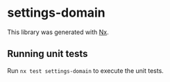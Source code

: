 # settings-domain

This library was generated with [Nx](https://nx.dev).

## Running unit tests

Run `nx test settings-domain` to execute the unit tests.
